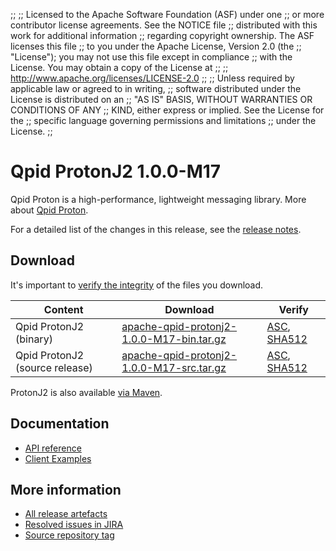 ;;
;; Licensed to the Apache Software Foundation (ASF) under one
;; or more contributor license agreements.  See the NOTICE file
;; distributed with this work for additional information
;; regarding copyright ownership.  The ASF licenses this file
;; to you under the Apache License, Version 2.0 (the
;; "License"); you may not use this file except in compliance
;; with the License.  You may obtain a copy of the License at
;;
;;   http://www.apache.org/licenses/LICENSE-2.0
;;
;; Unless required by applicable law or agreed to in writing,
;; software distributed under the License is distributed on an
;; "AS IS" BASIS, WITHOUT WARRANTIES OR CONDITIONS OF ANY
;; KIND, either express or implied.  See the License for the
;; specific language governing permissions and limitations
;; under the License.
;;

# Qpid ProtonJ2 1.0.0-M17

Qpid Proton is a high-performance, lightweight messaging library. More
about [Qpid Proton]({{site_url}}/proton/index.html).

For a detailed list of the changes in this release, see the [release
notes](release-notes.html).

## Download

It's important to [verify the
integrity]({{site_url}}/download.html#verify-what-you-download) of
the files you download.

| Content | Download | Verify |
|---------|----------|--------|
| Qpid ProtonJ2 (binary) | [apache-qpid-protonj2-1.0.0-M17-bin.tar.gz](https://archive.apache.org/dist/qpid/protonj2/1.0.0-M17/apache-qpid-protonj2-1.0.0-M17-bin.tar.gz) | [ASC](https://archive.apache.org/dist/qpid/protonj2/1.0.0-M17/apache-qpid-protonj2-1.0.0-M17-bin.tar.gz.asc), [SHA512](https://archive.apache.org/dist/qpid/protonj2/1.0.0-M17/apache-qpid-protonj2-1.0.0-M17-bin.tar.gz.sha512) |
| Qpid ProtonJ2 (source release) | [apache-qpid-protonj2-1.0.0-M17-src.tar.gz](https://archive.apache.org/dist/qpid/protonj2/1.0.0-M17/apache-qpid-protonj2-1.0.0-M17-src.tar.gz) | [ASC](https://archive.apache.org/dist/qpid/protonj2/1.0.0-M17/apache-qpid-protonj2-1.0.0-M17-src.tar.gz.asc), [SHA512](https://archive.apache.org/dist/qpid/protonj2/1.0.0-M17/apache-qpid-protonj2-1.0.0-M17-src.tar.gz.sha512) |

ProtonJ2 is also available [via Maven]({{site_url}}/maven.html).

## Documentation


<div class="two-column" markdown="1">

 - [API reference](api/index.html)
 - [Client Examples](https://github.com/apache/qpid-protonj2/tree/1.0.0-M17/protonj2-client-examples)

</div>


## More information

 - [All release artefacts](https://archive.apache.org/dist/qpid/protonj2/1.0.0-M17)
 - [Resolved issues in JIRA](https://issues.apache.org/jira/issues/?jql=project+%3D+PROTON+AND+fixVersion+%3D+%27protonj2-1.0.0-M17%27+AND+resolution+%3D+%27fixed%27+ORDER+BY+priority+DESC)
 - [Source repository tag](https://gitbox.apache.org/repos/asf?p=qpid-protonj2.git;a=tag;h=1.0.0-M17)

<script type="text/javascript">
  _deferredFunctions.push(function() {
      if ("1.0.0-M17" === "{{current_protonj2_release}}") {
          _modifyCurrentReleaseLinks();
      }
  });
</script>
